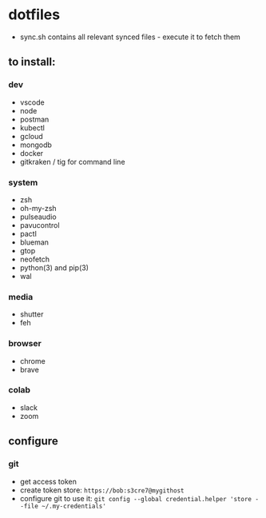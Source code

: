 # dotfiles

* sync.sh contains all relevant synced files - execute it to fetch them

## to install:

### dev
* vscode
* node
* postman
* kubectl
* gcloud
* mongodb
* docker
* gitkraken / tig for command line

### system
* zsh
* oh-my-zsh
* pulseaudio
* pavucontrol
* pactl
* blueman
* gtop
* neofetch
* python(3) and pip(3)
* wal

### media
* shutter
* feh

### browser
* chrome
* brave

### colab
* slack
* zoom

## configure

### git
* get access token
* create token store: `https://bob:s3cre7@mygithost`
* configure git to use it: `git config --global credential.helper 'store --file ~/.my-credentials'`
